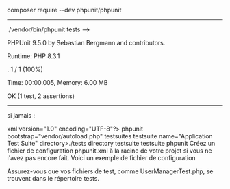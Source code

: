 composer require --dev phpunit/phpunit

--------------------------

./vendor/bin/phpunit tests -->

PHPUnit 9.5.0 by Sebastian Bergmann and contributors.

Runtime:       PHP 8.3.1

.                                                                   1 / 1 (100%)

Time: 00:00.005, Memory: 6.00 MB

OK (1 test, 2 assertions)


------------------

si jamais : 

xml version="1.0" encoding="UTF-8"?>
phpunit bootstrap="vendor/autoload.php"
    testsuites
        testsuite name="Application Test Suite"
            directory>./tests directory
        testsuite
    testsuite
phpunit
Créez un fichier de configuration phpunit.xml à la racine de votre projet si vous ne l'avez pas encore fait. Voici un exemple de fichier de configuration 


Assurez-vous que vos fichiers de test, comme UserManagerTest.php, se trouvent dans le répertoire tests.